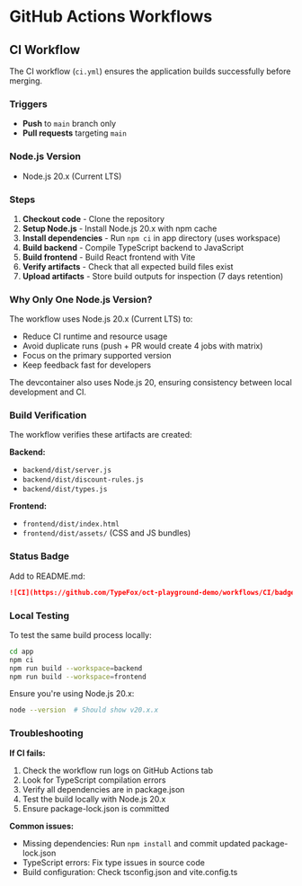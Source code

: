 # GitHub Actions Workflows

## CI Workflow

The CI workflow (`ci.yml`) ensures the application builds successfully before merging.

### Triggers

- **Push** to `main` branch only
- **Pull requests** targeting `main`

### Node.js Version

- Node.js 20.x (Current LTS)

### Steps

1. **Checkout code** - Clone the repository
2. **Setup Node.js** - Install Node.js 20.x with npm cache
3. **Install dependencies** - Run `npm ci` in app directory (uses workspace)
4. **Build backend** - Compile TypeScript backend to JavaScript
5. **Build frontend** - Build React frontend with Vite
6. **Verify artifacts** - Check that all expected build files exist
7. **Upload artifacts** - Store build outputs for inspection (7 days retention)

### Why Only One Node.js Version?

The workflow uses Node.js 20.x (Current LTS) to:
- Reduce CI runtime and resource usage
- Avoid duplicate runs (push + PR would create 4 jobs with matrix)
- Focus on the primary supported version
- Keep feedback fast for developers

The devcontainer also uses Node.js 20, ensuring consistency between local development and CI.

### Build Verification

The workflow verifies these artifacts are created:

**Backend:**
- `backend/dist/server.js`
- `backend/dist/discount-rules.js`
- `backend/dist/types.js`

**Frontend:**
- `frontend/dist/index.html`
- `frontend/dist/assets/` (CSS and JS bundles)

### Status Badge

Add to README.md:
```markdown
![CI](https://github.com/TypeFox/oct-playground-demo/workflows/CI/badge.svg)
```

### Local Testing

To test the same build process locally:

```bash
cd app
npm ci
npm run build --workspace=backend
npm run build --workspace=frontend
```

Ensure you're using Node.js 20.x:
```bash
node --version  # Should show v20.x.x
```

### Troubleshooting

**If CI fails:**

1. Check the workflow run logs on GitHub Actions tab
2. Look for TypeScript compilation errors
3. Verify all dependencies are in package.json
4. Test the build locally with Node.js 20.x
5. Ensure package-lock.json is committed

**Common issues:**

- Missing dependencies: Run `npm install` and commit updated package-lock.json
- TypeScript errors: Fix type issues in source code
- Build configuration: Check tsconfig.json and vite.config.ts
